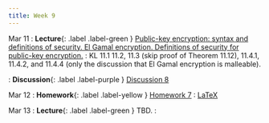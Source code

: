 ```yaml
---
title: Week 9
---
```


Mar 11
: **Lecture**{: .label .label-green } [Public-key encryption: syntax and definitions of security. El Gamal encryption. Definitions of security for public-key encryption.](/assets/lecture_slides/lec14.pdf)
    : KL 11.1 11.2, 11.3 (skip proof of Theorem 11.12), 11.4.1, 11.4.2, and 11.4.4 (only the discussion that El Gamal encryption is malleable).

: **Discussion**{: .label .label-purple } [Discussion 8](/assets/discussion/disc8.pdf)

Mar 12
: **Homework**{: .label .label-yellow } [Homework 7](/assets/homework/hw7.pdf)
    : [LaTeX](/assets/homework/hw7.tex)

Mar 13
: **Lecture**{: .label .label-green } TBD.
    : 
